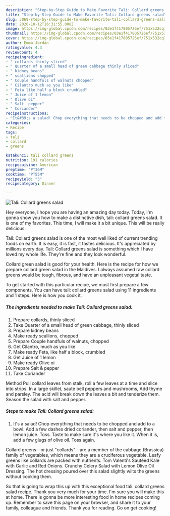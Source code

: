 ```yaml
---
description: "Step-by-Step Guide to Make Favorite Tali: Collard greens salad"
title: "Step-by-Step Guide to Make Favorite Tali: Collard greens salad"
slug: 3069-step-by-step-guide-to-make-favorite-tali-collard-greens-salad
date: 2020-10-12T16:31:55.008Z
image: https://img-global.cpcdn.com/recipes/03e1f417805726ef/751x532cq70/tali-collard-greens-salad-recipe-main-photo.jpg
thumbnail: https://img-global.cpcdn.com/recipes/03e1f417805726ef/751x532cq70/tali-collard-greens-salad-recipe-main-photo.jpg
cover: https://img-global.cpcdn.com/recipes/03e1f417805726ef/751x532cq70/tali-collard-greens-salad-recipe-main-photo.jpg
author: Emma Jordan
ratingvalue: 4.3
reviewcount: 4
recipeingredient:
- " collards thinly sliced"
- " Quarter of a small head of green cabbage thinly sliced"
- " kidney beans"
- " scallions chopped"
- " Couple handfuls of walnuts chopped"
- " Cilantro much as you like"
- " Feta like half a block crumbled"
- " Juice of 1 lemon"
- " Olive oi"
- " Salt  pepper"
- " Coriander"
recipeinstructions:
- "It&#39;s a salad! Chop everything that needs to be chopped and add to a bowl. Add a few dashes dried coriander, then salt and pepper, then lemon juice. Toss. Taste to make sure it&#39;s where you like it. When it is, add a few glugs of olive oil. Toss again."
categories:
- Recipe
tags:
- tali
- collard
- greens

katakunci: tali collard greens 
nutrition: 191 calories
recipecuisine: American
preptime: "PT36M"
cooktime: "PT55M"
recipeyield: "3"
recipecategory: Dinner

---
```



![Tali: Collard greens salad](https://img-global.cpcdn.com/recipes/03e1f417805726ef/751x532cq70/tali-collard-greens-salad-recipe-main-photo.jpg)

Hey everyone, I hope you are having an amazing day today. Today, I'm gonna show you how to make a distinctive dish, tali: collard greens salad. It is one of my favorites. This time, I will make it a bit unique. This will be really delicious.

Tali: Collard greens salad is one of the most well liked of current trending foods on earth. It is easy, it is fast, it tastes delicious. It's appreciated by millions every day. Tali: Collard greens salad is something which I have loved my whole life. They're fine and they look wonderful.

Collard green salad is good for your health. Here is the recipe for how we prepare collard green salad in the Maldives. I always assumed raw collard greens would be tough, fibrous, and have an unpleasant vegetal taste.


To get started with this particular recipe, we must first prepare a few components. You can have tali: collard greens salad using 11 ingredients and 1 steps. Here is how you cook it.

<!--inarticleads1-->

##### The ingredients needed to make Tali: Collard greens salad:

1. Prepare  collards, thinly sliced
1. Take  Quarter of a small head of green cabbage, thinly sliced
1. Prepare  kidney beans
1. Make ready  scallions, chopped
1. Prepare  Couple handfuls of walnuts, chopped
1. Get  Cilantro, much as you like
1. Make ready  Feta, like half a block, crumbled
1. Get  Juice of 1 lemon
1. Make ready  Olive oi
1. Prepare  Salt &amp; pepper
1. Take  Coriander


Method Pull collard leaves from stalk, roll a few leaves at a time and slice into strips. In a large skillet, saute bell peppers and mushrooms, Add thyme and parsley. The acid will break down the leaves a bit and tenderize them. Season the salad with salt and pepper. 

<!--inarticleads2-->

##### Steps to make Tali: Collard greens salad:

1. It&#39;s a salad! Chop everything that needs to be chopped and add to a bowl. Add a few dashes dried coriander, then salt and pepper, then lemon juice. Toss. Taste to make sure it&#39;s where you like it. When it is, add a few glugs of olive oil. Toss again.


Collard greens—or just &#34;collards&#34;—are a member of the cabbage (Brassica) family of vegetables, which means they are a cruciferous vegetable. Leafy greens like collards are packed with nutrients. Tom Valenti&#39;s Sautéed Kale with Garlic and Red Onions. Crunchy Celery Salad with Lemon Olive Oil Dressing. The hot dressing poured over this salad slightly wilts the greens without cooking them. 

So that is going to wrap this up with this exceptional food tali: collard greens salad recipe. Thank you very much for your time. I'm sure you will make this at home. There is gonna be more interesting food in home recipes coming up. Remember to save this page on your browser, and share it to your family, colleague and friends. Thank you for reading. Go on get cooking!

